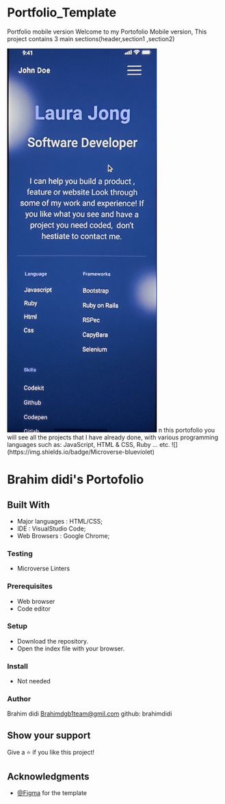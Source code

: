 # Portfolio_Template
Portfolio mobile version 
Welcome to my Portofolio Mobile version, This project contains 3 main
sections(header,section1 ,section2)


<img src="template5Images/20210814_111337.jpg" width="350">
n this portofolio you will see all the projects that I have already done, with various programming languages such as: JavaScript, HTML & CSS, Ruby ... etc.
![](https://img.shields.io/badge/Microverse-blueviolet)

# Brahim didi's Portofolio


## Built With

- Major languages : HTML/CSS;
- IDE : VisualStudio Code;
- Web Browsers :  Google Chrome;

### Testing

- Microverse Linters

### Prerequisites

- Web browser 
- Code editor 

### Setup

- Download the repository.
- Open the index file with your browser.
### Install

- Not needed


### Author
Brahim didi
Brahimdgb1team@gmil.com
github: brahimdidi

## Show your support

Give a ⭐️ if you like this project!

## Acknowledgments
- [@Figma](https://www.Figma.com) for the template
